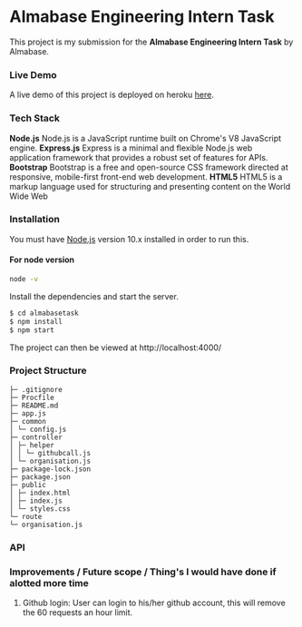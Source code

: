 # Almabase Engineering Intern Task
This project is my submission for the <b>Almabase Engineering Intern Task</b> by Almabase.

### Live Demo

A live demo of this project is deployed on heroku [here](https://githubtaskalmabase.herokuapp.com/).

### Tech Stack

  <b>Node.js</b>
    Node.js is a JavaScript runtime built on Chrome's V8 JavaScript engine.
    <b>Express.js</b>
    Express is a minimal and flexible Node.js web application framework that provides a robust set of features for APIs.
    <b>Bootstrap</b>
    Bootstrap is a free and open-source CSS framework directed at responsive, mobile-first front-end web development.
    <b>HTML5</b>
    HTML5 is a markup language used for structuring and presenting content on the World Wide Web
  
    

### Installation

You must have [Node.js](https://nodejs.org/) version 10.x installed in order to run this.

#### For node version

```sh
node -v
```

Install the dependencies and start the server.

```sh
$ cd almabasetask
$ npm install
$ npm start

```
The project can then be viewed at http://localhost:4000/

### Project Structure

```
├─ .gitignore
├─ Procfile
├─ README.md
├─ app.js
├─ common
│ └─ config.js
├─ controller
│ ├─ helper
│ │ └─ githubcall.js
│ └─ organisation.js
├─ package-lock.json
├─ package.json
├─ public
│ ├─ index.html
│ ├─ index.js
│ └─ styles.css
└─ route
└─ organisation.js
```
### API


### Improvements / Future scope / Thing's I would have done if alotted more time

1. Github login: User can login to his/her github account, this will remove the 60 requests an hour limit.

